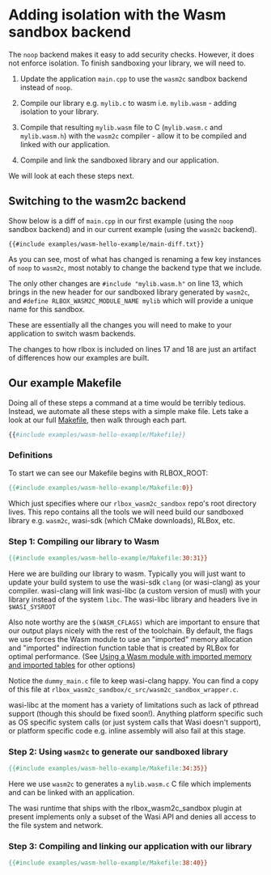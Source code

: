 # Adding isolation with the Wasm sandbox backend

The `noop` backend makes it easy to add security checks. However, it does not enforce
isolation. To finish sandboxing your library, we will need to.

1. Update the application `main.cpp` to use the `wasm2c` sandbox backend instead
   of `noop`.

2. Compile our library e.g. `mylib.c` to wasm i.e. `mylib.wasm` - adding
   isolation to your library.

3. Compile that resulting `mylib.wasm` file to C (`mylib.wasm.c` and `mylib.wasm.h`)
   with the `wasm2c` compiler - allow it to be compiled and linked with our
   application.

4. Compile and link the sandboxed library and our application.

We will look at each these steps next.

## Switching to the wasm2c backend

Show below is a diff of ``main.cpp`` in our first example (using the `noop`
sandbox backend) and in our current example (using the `wasm2c` backend).

```
{{#include examples/wasm-hello-example/main-diff.txt}}
```

As you can see, most of what has changed is renaming a few key instances of
`noop` to `wasm2c`, most notably to change the backend type that we include.

The only other changes are ```#include "mylib.wasm.h"``` on line 13, which
brings in the new header for our sandboxed library generated by `wasm2c`, and
```#define RLBOX_WASM2C_MODULE_NAME mylib``` which will provide a unique name
for this sandbox.

These are essentially all the changes you will need to make to your application
to switch wasm backends.

The changes to how rlbox is included on lines 17 and 18 are just an artifact of
differences how our examples are built.


## Our example Makefile

Doing all of these steps a command at a time would be terribly tedious.
Instead, we automate all these steps with a simple make file. Lets take a look
at our full [Makefile](examples/wasm-hello-example/Makefile), then walk through
each part.

```Makefile
{{#include examples/wasm-hello-example/Makefile}}
```

### Definitions

To start we can see our Makefile begins with RLBOX_ROOT: 

```Makefile
{{#include examples/wasm-hello-example/Makefile:0}}
```

Which just specifies where our `rlbox_wasm2c_sandbox` repo's root directory
lives. This repo contains all the tools we will need build our sandboxed library
e.g. `wasm2c`, wasi-sdk (which CMake downloads), RLBox, etc.

### Step 1: Compiling our library to Wasm

```Makefile
{{#include examples/wasm-hello-example/Makefile:30:31}}
```

Here we are building our library to wasm. Typically you will just want to update
your build system to use the wasi-sdk `clang` (or wasi-clang) as your compiler.
wasi-clang will link wasi-libc (a custom version of musl) with your library
instead of the system `libc`. The wasi-libc library and headers live in
`$WASI_SYSROOT`

Also note worthy are the `$(WASM_CFLAGS)` which are important to ensure that our
output plays nicely with the rest of the toolchain. By default, the flags we use
forces the Wasm module to use an "imported" memory allocation and "imported"
indirection function table that is created by RLBox for optimal performance.
(See [Using a Wasm module with imported memory and imported tables](./wasm-exported-sandbox.md)
for other options)

<!-- XXX explain flags -->

Notice the `dummy_main.c` file to keep wasi-clang happy. You can
find a copy of this file at `rlbox_wasm2c_sandbox/c_src/wasm2c_sandbox_wrapper.c`.

wasi-libc at the moment has a variety of limitations such as lack of pthread
support (though this should be fixed soon!). Anything platform specific such as
OS specific system calls (or just system calls that Wasi doesn't support), or
platform specific code e.g. inline assembly will also fail at this stage.


### Step 2: Using `wasm2c` to generate our sandboxed library

```Makefile
{{#include examples/wasm-hello-example/Makefile:34:35}}
```


Here we use  `wasm2c` to generates a `mylib.wasm.c` C file which implements and
can be linked with an application. 

<!-- XXX how do we use mylib.wasm.h -->
<!-- XXX depends on wasm runtime to provide capabilities required by core wasm api -->
<!-- e.g. memory allocation to grow heap. wasm-libc will make `system calls` to wasi -->
<!-- which are implemented by the wasi-runtime. -->

The wasi runtime that ships with the rlbox_wasm2c_sandbox plugin at present
implements only a subset of the Wasi API and denies all access to the file
system and network.

### Step 3: Compiling and linking our application with our library

```Makefile
{{#include examples/wasm-hello-example/Makefile:38:40}}
```

<!-- XXX not our .c and .h files -->
<!-- XXX explain separate library compile and link step -->
<!-- XXX explain wasi and wasm runtime -->
<!-- XXX files and headers -->
